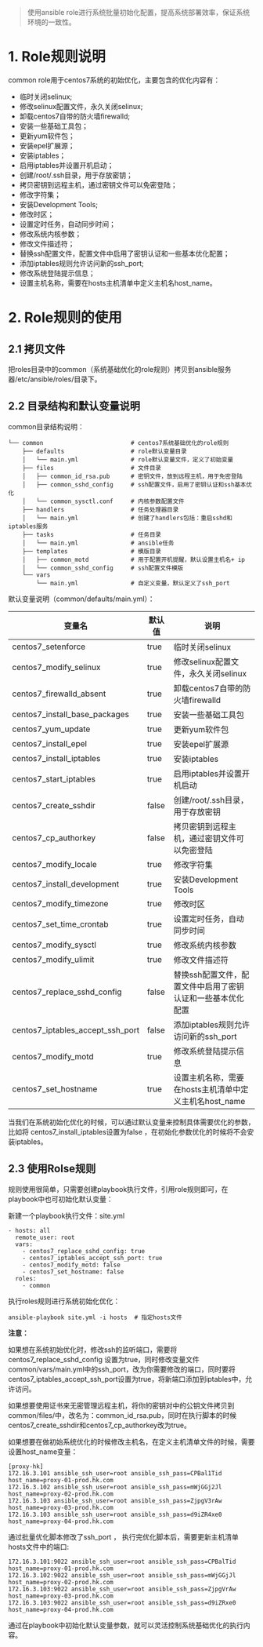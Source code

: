 > 使用ansible role进行系统批量初始化配置，提高系统部署效率，保证系统环境的一致性。

# 1. Role规则说明

common role用于centos7系统的初始优化，主要包含的优化内容有：

- 临时关闭selinux;
- 修改selinux配置文件，永久关闭selinux;
- 卸载centos7自带的防火墙firewalld;
- 安装一些基础工具包；
- 更新yum软件包；
- 安装epel扩展源；
- 安装iptables；
- 启用iptables并设置开机启动；
- 创建/root/.ssh目录，用于存放密钥；
- 拷贝密钥到远程主机，通过密钥文件可以免密登陆；
- 修改字符集；
- 安装Development Tools;
- 修改时区；
- 设置定时任务，自动同步时间；
- 修改系统内核参数；
- 修改文件描述符；
- 替换ssh配置文件，配置文件中启用了密钥认证和一些基本优化配置；
- 添加iptables规则允许访问新的ssh_port;
- 修改系统登陆提示信息；
- 设置主机名称，需要在hosts主机清单中定义主机名host_name。

# 2. Role规则的使用

## 2.1 拷贝文件



把roles目录中的common（系统基础优化的role规则）拷贝到ansible服务器/etc/ansible/roles/目录下。


## 2.2 目录结构和默认变量说明

common目录结构说明：

```
└── common                         # centos7系统基础优化的role规则
    ├── defaults                   # role默认变量目录
    │   └── main.yml               # role默认变量文件，定义了初始变量
    ├── files                      # 文件目录
    │   ├── common_id_rsa.pub      # 密钥文件，放到远程主机，用于免密登陆
    │   ├── common_sshd_config     # ssh配置文件，启用了密钥认证和ssh基本优化
    │   └── common_sysctl.conf     # 内核参数配置文件
    ├── handlers                   # 任务处理器目录
    │   └── main.yml               # 创建了handlers包括：重启sshd和iptables服务
    ├── tasks                      # 任务目录
    │   └── main.yml               # ansible任务
    ├── templates                  # 模版目录
    │   ├── common_motd            # 用于配置开机提醒，默认设置主机名+ ip
    │   └── common_sshd_config     # ssh配置文件模版
    └── vars
        └── main.yml               # 自定义变量，默认定义了ssh_port
```

默认变量说明（common/defaults/main.yml）：


变量名 | 默认值 |说明
---|---|---
centos7_setenforce | true | 临时关闭selinux
centos7_modify_selinux | true| 修改selinux配置文件，永久关闭selinux
centos7_firewalld_absent | true | 卸载centos7自带的防火墙firewalld
centos7_install_base_packages| true| 安装一些基础工具包
centos7_yum_update | true | 更新yum软件包
centos7_install_epel | true |安装epel扩展源
centos7_install_iptables| true |安装iptables
centos7_start_iptables|true | 启用iptables并设置开机启动
centos7_create_sshdir|false | 创建/root/.ssh目录，用于存放密钥
centos7_cp_authorkey|false | 拷贝密钥到远程主机，通过密钥文件可以免密登陆
centos7_modify_locale| true |修改字符集
centos7_install_development| true | 安装Development Tools
centos7_modify_timezone|true | 修改时区
centos7_set_time_crontab| true | 设置定时任务，自动同步时间
centos7_modify_sysctl|true | 修改系统内核参数
centos7_modify_ulimit| true | 修改文件描述符
centos7_replace_sshd_config| false | 替换ssh配置文件，配置文件中启用了密钥认证和一些基本优化配置
centos7_iptables_accept_ssh_port| false | 添加iptables规则允许访问新的ssh_port
centos7_modify_motd| true | 修改系统登陆提示信息
centos7_set_hostname| true |设置主机名称，需要在hosts主机清单中定义主机名host_name

当我们在系统初始化优化的时候，可以通过默认变量来控制具体需要优化的参数，比如将 centos7_install_iptables设置为false ，在初始化参数优化的时候将不会安装iptables。

## 2.3 使用Rolse规则

规则使用很简单，只需要创建playbook执行文件，引用role规则即可，在playbook中也可初始化默认变量：

新建一个playbook执行文件：site.yml

```
- hosts: all
  remote_user: root
  vars:
    - centos7_replace_sshd_config: true
    - centos7_iptables_accept_ssh_port: true
    - centos7_modify_motd: false
    - centos7_set_hostname: false
  roles: 
    - common
```

执行roles规则进行系统初始化优化：


```
ansible-playbook site.yml -i hosts  # 指定hosts文件
```

**注意：**

如果想在系统初始优化时，修改ssh的监听端口，需要将centos7_replace_sshd_config 设置为true，同时修改变量文件common/vars/main.yml中的ssh_port，改为你需要修改的端口，同时要将centos7_iptables_accept_ssh_port设置为true，将新端口添加到iptables中，允许访问。

如果想要使用证书来无密管理远程主机，将你的密钥对中的公钥文件拷贝到common/files/中，改名为：common_id_rsa.pub，同时在执行脚本的时候 centos7_create_sshdir和centos7_cp_authorkey改为true。

如果想要在做初始系统优化的时候修改主机名，在定义主机清单文件的时候，需要设置host_name变量：


```
[proxy-hk]
172.16.3.101 ansible_ssh_user=root ansible_ssh_pass=CPBal1Tid host_name=proxy-01-prod.hk.com
172.16.3.102 ansible_ssh_user=root ansible_ssh_pass=mWjGGj2Jl host_name=proxy-02-prod.hk.com
172.16.3.103 ansible_ssh_user=root ansible_ssh_pass=ZjpgV3rAw host_name=proxy-03-prod.hk.com
172.16.3.103 ansible_ssh_user=root ansible_ssh_pass=d9iZR4xe0 host_name=proxy-04-prod.hk.com
```

通过批量优化脚本修改了ssh_port ， 执行完优化脚本后，需要更新主机清单hosts文件中的端口:

```
172.16.3.101:9022 ansible_ssh_user=root ansible_ssh_pass=CPBalTid host_name=proxy-01-prod.hk.com
172.16.3.102:9022 ansible_ssh_user=root ansible_ssh_pass=mWjGGjJl host_name=proxy-02-prod.hk.com
172.16.3.103:9022 ansible_ssh_user=root ansible_ssh_pass=ZjpgVrAw host_name=proxy-03-prod.hk.com
172.16.3.103:9022 ansible_ssh_user=root ansible_ssh_pass=d9iZRxe0 host_name=proxy-04-prod.hk.com
```

通过在playbook中初始化默认变量参数，就可以灵活控制系统基础优化的执行内容。
 